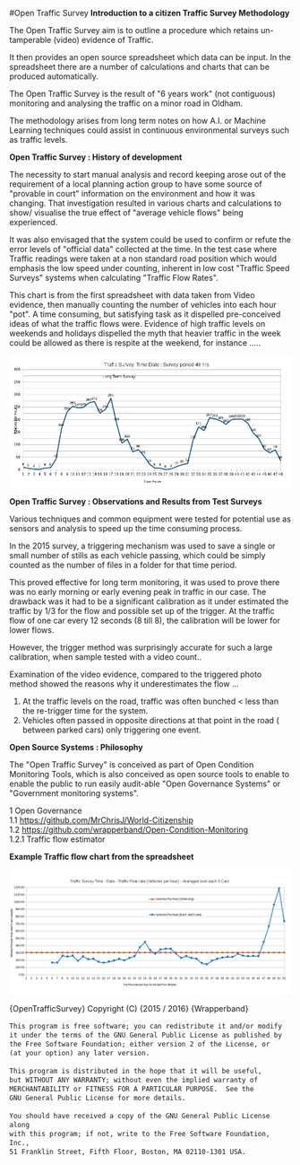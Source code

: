 #Open Traffic Survey
**Introduction to a citizen Traffic Survey Methodology**

The Open Traffic Survey aim is to outline a procedure which retains un-tamperable (video) evidence of Traffic. 

It then provides an open source spreadsheet which data can be input. In the spreadsheet there are a number of calculations and charts that can be produced automatically. 

The Open Traffic Survey is the result of "6 years work" (not contiguous) monitoring and analysing the traffic on a minor road in Oldham.  

The methodology arises from long term notes on how A.I. or Machine Learning techniques could assist in continuous environmental surveys such as traffic levels. 

**Open Traffic Survey : History of development**

The necessity to start manual analysis and record keeping arose out of the requirement of a local planning action group to have some source of "provable in court" information on the environment and how it was changing. That investigation resulted in various charts and calculations to show/ visualise the true effect of "average vehicle flows" being experienced. 

It was also envisaged that the system could be used to confirm or refute the error levels of "official data" collected at the time. In the test case where Traffic readings were taken at a non standard road position which would emphasis the low speed under counting, inherent in low cost "Traffic Speed Surveys" systems when calculating "Traffic Flow Rates".

This chart is from the first spreadsheet with data taken from Video evidence, then manually counting the number of vehicles into  each hour "pot". A time consuming, but satisfying task as it dispelled pre-conceived ideas of what the traffic flows were. Evidence of high traffic levels on weekends and holidays dispelled the myth that heavier traffic in the week could be allowed as there is respite at the weekend, for instance ..... 

![alt tag](01-flowrates.29.10.2013-1.jpg)  

**Open Traffic Survey : Observations and Results from Test Surveys**

Various techniques and common equipment were tested for potential use as sensors and analysis to speed up the time consuming process. 

In the 2015 survey, a triggering mechanism was used to save a single or small number of stills as each vehicle passing, which could be simply counted as the number of files in a folder for that time period. 

This proved effective for long term monitoring, it was used to prove there was no early morning or  early evening peak in traffic in our case. The drawback was it had to be a significant calibration as it under estimated the traffic by 1/3 for the flow and possible set up of the trigger. At the traffic flow of one car every 12 seconds (8 till 8), the calibration will be lower for lower flows.

However, the trigger method was surprisingly accurate  for such a large calibration, when sample tested with a video count..

Examination of the video evidence, compared to the triggered photo method showed the reasons why it underestimates the flow ... 

1. At the traffic levels on the road, traffic was often bunched <  less than the re-trigger time for the system.
2. Vehicles often passed in opposite directions at that point in the road ( between parked cars) only triggering one event.

**Open Source Systems : Philosophy**

The "Open Traffic Survey" is conceived as part of Open Condition Monitoring Tools, which is also conceived as open source tools to enable to enable the public to run easily audit-able "Open Governance Systems" or "Government monitoring systems".

1 Open Governance  
 1.1  https://github.com/MrChrisJ/World-Citizenship  
 1.2  https://github.com/wrapperband/Open-Condition-Monitoring  
   1.2.1   Traffic flow estimator   


**Example Traffic flow chart from the spreadsheet**

![alt tag](02-flowrates.9.1.2016-15.00-1.jpg)  


{OpenTrafficSurvey}
    Copyright (C) {2015 / 2016}  {Wrapperband}

    This program is free software; you can redistribute it and/or modify
    it under the terms of the GNU General Public License as published by
    the Free Software Foundation; either version 2 of the License, or
    (at your option) any later version.

    This program is distributed in the hope that it will be useful,
    but WITHOUT ANY WARRANTY; without even the implied warranty of
    MERCHANTABILITY or FITNESS FOR A PARTICULAR PURPOSE.  See the
    GNU General Public License for more details.

    You should have received a copy of the GNU General Public License along
    with this program; if not, write to the Free Software Foundation, Inc.,
    51 Franklin Street, Fifth Floor, Boston, MA 02110-1301 USA.


